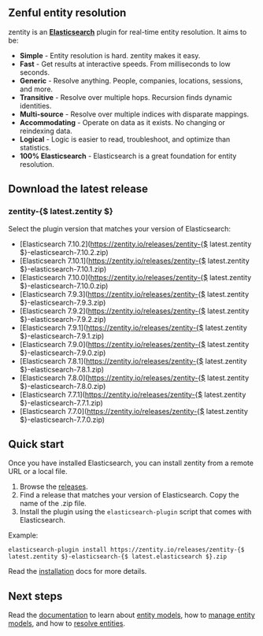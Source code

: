 ## <a name="overview">Zenful entity resolution</a>

zentity is an **[Elasticsearch](https://www.elastic.co/products/elasticsearch)** plugin for real-time entity
resolution. It aims to be:

- **Simple** - Entity resolution is hard. zentity makes it easy.
- **Fast** - Get results at interactive speeds. From milliseconds to low seconds.
- **Generic** - Resolve anything. People, companies, locations, sessions, and more.
- **Transitive** - Resolve over multiple hops. Recursion finds dynamic identities.
- **Multi-source** - Resolve over multiple indices with disparate mappings.
- **Accommodating** - Operate on data as it exists. No changing or reindexing data.
- **Logical** - Logic is easier to read, troubleshoot, and optimize than statistics.
- **100% Elasticsearch** - Elasticsearch is a great foundation for entity resolution.


## <a name="latest-release">Download the latest release</a>


### zentity-{$ latest.zentity $}

Select the plugin version that matches your version of Elasticsearch:

- [Elasticsearch 7.10.2](https://zentity.io/releases/zentity-{$ latest.zentity $}-elasticsearch-7.10.2.zip)
- [Elasticsearch 7.10.1](https://zentity.io/releases/zentity-{$ latest.zentity $}-elasticsearch-7.10.1.zip)
- [Elasticsearch 7.10.0](https://zentity.io/releases/zentity-{$ latest.zentity $}-elasticsearch-7.10.0.zip)
- [Elasticsearch 7.9.3](https://zentity.io/releases/zentity-{$ latest.zentity $}-elasticsearch-7.9.3.zip)
- [Elasticsearch 7.9.2](https://zentity.io/releases/zentity-{$ latest.zentity $}-elasticsearch-7.9.2.zip)
- [Elasticsearch 7.9.1](https://zentity.io/releases/zentity-{$ latest.zentity $}-elasticsearch-7.9.1.zip)
- [Elasticsearch 7.9.0](https://zentity.io/releases/zentity-{$ latest.zentity $}-elasticsearch-7.9.0.zip)
- [Elasticsearch 7.8.1](https://zentity.io/releases/zentity-{$ latest.zentity $}-elasticsearch-7.8.1.zip)
- [Elasticsearch 7.8.0](https://zentity.io/releases/zentity-{$ latest.zentity $}-elasticsearch-7.8.0.zip)
- [Elasticsearch 7.7.1](https://zentity.io/releases/zentity-{$ latest.zentity $}-elasticsearch-7.7.1.zip)
- [Elasticsearch 7.7.0](https://zentity.io/releases/zentity-{$ latest.zentity $}-elasticsearch-7.7.0.zip)


## <a name="quick-start">Quick start</a>

Once you have installed Elasticsearch, you can install zentity from a remote URL or a local file.

1. Browse the [releases](/releases).
2. Find a release that matches your version of Elasticsearch. Copy the name of the .zip file.
3. Install the plugin using the `elasticsearch-plugin` script that comes with Elasticsearch.

Example:

`elasticsearch-plugin install https://zentity.io/releases/zentity-{$ latest.zentity $}-elasticsearch-{$ latest.elasticsearch $}.zip`

Read the [installation](/docs/installation) docs for more details.

## <a name="next-steps">Next steps</a>

Read the [documentation](/docs) to learn about [entity models](/docs/entity-models),
how to [manage entity models](/docs/rest-apis/models-api), and how to [resolve entities](/docs/rest-apis/resolution-api).
